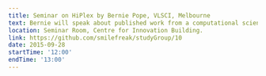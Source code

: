 ```yaml
---
title: Seminar on HiPlex by Bernie Pope, VLSCI, Melbourne
text: Bernie will speak about published work from a computational scientists perspective on a biological tool. 
location: Seminar Room, Centre for Innovation Building. 
link: https://github.com/smilefreak/studyGroup/10
date: 2015-09-28
startTime: '12:00'
endTime: '13:00'
---
```

